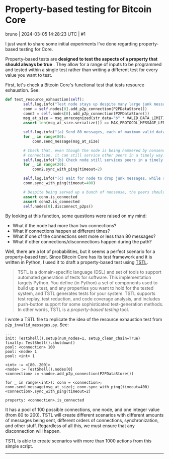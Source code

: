 # Property-based testing for Bitcoin Core

bruno | 2024-03-05 14:28:23 UTC | #1

I just want to share some initial experiments I've done regarding property-based testing for Core.

Property-based tests are **designed to test the aspects of a property that should always be true** . They allow for a range of inputs to be programmed and tested within a single test rather than writing a different test for every value you want to test. 

First, let's check a Bitcoin Core's functional test that tests resource exhaustion. See:

```py
def test_resource_exhaustion(self):
        self.log.info("Test node stays up despite many large junk messages")
        conn = self.nodes[0].add_p2p_connection(P2PDataStore())
        conn2 = self.nodes[0].add_p2p_connection(P2PDataStore())
        msg_at_size = msg_unrecognized(str_data="b" * VALID_DATA_LIMIT)
        assert len(msg_at_size.serialize()) == MAX_PROTOCOL_MESSAGE_LENGTH

        self.log.info("(a) Send 80 messages, each of maximum valid data size (4MB)")
        for _ in range(80):
            conn.send_message(msg_at_size)

        # Check that, even though the node is being hammered by nonsense from one
        # connection, it can still service other peers in a timely way.
        self.log.info("(b) Check node still services peers in a timely way")
        for _ in range(20):
            conn2.sync_with_ping(timeout=2)

        self.log.info("(c) Wait for node to drop junk messages, while remaining connected")
        conn.sync_with_ping(timeout=400)

        # Despite being served up a bunch of nonsense, the peers should still be connected.
        assert conn.is_connected
        assert conn2.is_connected
        self.nodes[0].disconnect_p2ps()
```

By looking at this function, some questions were raised on my mind:

* What if the node had more than two connections? 
* What if connections happen at different times?
* What if one of the connections sent more or less than 80 messages?
* What if other connections/disconnections happen during the path?

Well, there are a lot of probabilities, but it seems a perfect scenario for a property-based test. Since Bitcoin Core has its test framework and it is written in Python, I used it to draft a property-based test using [TSTL](https://github.com/agroce/tstl).

> TSTL is a domain-specific language (DSL) and set of tools to support automated generation of tests for software. This implementation targets Python. You define (in Python) a set of components used to build up a test, and any properties you want to hold for the tested system, and TSTL generates tests for your system. TSTL supports test replay, test reduction, and code coverage analysis, and includes push-button support for some sophisticated test-generation methods. In other words, TSTL is a *property-based testing* tool.

I wrote a TSTL file to replicate the idea of the resource exhaustion test from `p2p_invalid_messages.py`. See:
```
...
init: TestShell().setup(num_nodes=1, setup_clean_chain=True)
finally: TestShell().shutdown()
pool: <connection> 100
pool: <node> 1
pool: <int> 1

<int> := <[80..200]>
<node> := TestShell().nodes[0]
<connection> := <node>.add_p2p_connection(P2PDataStore())

for _ in range(<int>): conn = <connection>; conn.send_message(msg_at_size); conn.sync_with_ping(timeout=400)
<connection>.sync_with_ping(timeout=2)

property: <connection>.is_connected
```

It has a pool of 100 possible connections, one node, and one integer value (from 80 to 200). TSTL will create different scenarios with different amounts of messages being sent, different orders of connections, synchronization, and other stuff. Regardless of all this, we must ensure that any disconnection will happen.

TSTL is able to create scenarios with more than 1000 actions from this simple script.

-------------------------

